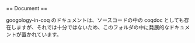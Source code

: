 == Document ==

googology-in-coq のドキュメントは、ソースコードの中の coqdoc としても存在しますが、それでは十分ではないため、このフォルダの中に発展的なドキュメントが置かれています。
